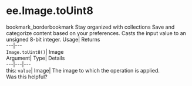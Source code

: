  
#  ee.Image.toUint8 
bookmark_borderbookmark Stay organized with collections  Save and categorize content based on your preferences.
Casts the input value to an unsigned 8-bit integer. 
Usage| Returns  
---|---  
`Image.toUint8()`| Image  
Argument| Type| Details  
---|---|---  
this: `value`| Image| The image to which the operation is applied.  
Was this helpful?
